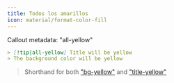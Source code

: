 ```yaml
---
title: Todos los amarillos
icon: material/format-color-fill
---
```


Callout metadata: "all-yellow"

```md
> [!tip|all-yellow] Title will be yellow
> The background color will be yellow
```
> Shorthand for both ["bg-yellow"](../bg-styling/page-9.md)
> and ["title-yellow"](../title-styling/page-9.md)

